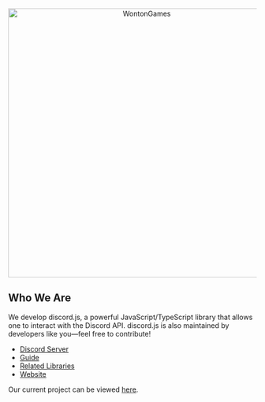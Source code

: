 <div align="center">
	<br />
	<p>
		<a href="https://linktr.ee/raphael065/"><img src="https://i.postimg.cc/15209znK/Unique-Shapes94-1.webp" width="546" alt="WontonGames" /></a>
	</p>
</div>

## Who We Are

We develop discord.js, a powerful JavaScript/TypeScript library that allows one to interact with the Discord API. discord.js is also maintained by developers like you—feel free to contribute! 

- [Discord Server]
- [Guide]
- [Related Libraries]
- [Website]

Our current project can be viewed [here][Project].

[Discord server]: https://discord.gg/djs
[Guide]: https://discordjs.guide/
[Related Libraries]: https://discord.com/developers/docs/topics/community-resources#libraries
[Project]: https://github.com/orgs/discordjs/projects/2
[Website]: https://discord.js.org/
